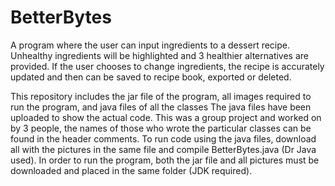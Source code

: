 # BetterBytes
A program where the user can input ingredients to a dessert recipe. Unhealthy ingredients will be highlighted and 3 healthier alternatives are provided. If the user chooses to change ingredients, the recipe is accurately updated and then can be saved to recipe book, exported or deleted.

This repository includes the jar file of the program, all images required to run the program, and java files of all the classes
The java files have been uploaded to show the actual code. This was a group project and worked on by 3 people, the names of those who wrote the particular classes can be found in the header comments. To run code using the java files, download all with the pictures in the same file and compile BetterBytes.java (Dr Java used).
In order to run the program, both the jar file and all pictures must be downloaded and placed in the same folder (JDK required).
